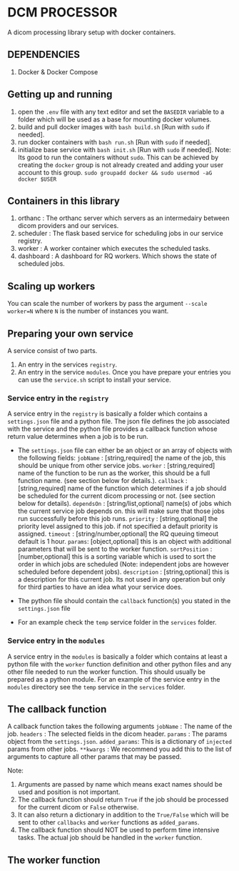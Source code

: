 # DCM PROCESSOR
A dicom processing library setup with docker containers.

## DEPENDENCIES
1. Docker & Docker Compose

## Getting up and running
1. open the `.env` file with any text editor and set the `BASEDIR` variable to a folder which will be used as a base for mounting docker volumes.
2. build and pull docker images with `bash build.sh` [Run with `sudo` if needed].
3. run docker containers with `bash run.sh` [Run with `sudo` if needed].
4. initialize base service with `bash init.sh` [Run with `sudo` if needed].
Note: Its good to run the containers without `sudo`. This can be achieved by creating  the `docker` group is not already created and adding your user account to this group. `sudo groupadd docker && sudo usermod -aG docker $USER`

## Containers in this library
1. orthanc    : The orthanc server which servers as an intermedairy between dicom providers and our services.
2. scheduler  : The flask based service for scheduling jobs in our service registry.
3. worker     : A worker container which executes the scheduled tasks.
4. dashboard  : A dashboard for RQ workers. Which shows the state of scheduled jobs.


## Scaling up workers
You can scale the number of workers by pass the argument `--scale worker=N` where `N` is the number of instances you want.


## Preparing your own service
A service consist of two parts.
1. An entry in the services `registry`.
2. An entry in the service `modules`.
Once you have prepare your entries you can use the `service.sh` script to install your service.

### Service entry in the `registry`
A service entry in the `registry` is basically a folder which contains a `settings.json` file and a python file.
The json file defines the job associated with the service and the python file provides a callback function whose return value determines when a job is to be run.
- The `settings.json` file can either be an object or an array of objects with the following fields:
    `jobName` :  [string,required] the name of the job, this should be unique from other service jobs.
    `worker` : [string,required] name of the function to be run as the worker, this should be a full function name. (see section below for details.).
    `callback` : [string,required] name of the function which determines if a job should be scheduled for the current dicom processing or not. (see section below for details).
    `dependsOn` : [string/list,optional] name(s) of jobs which the current service job depends on. this will make sure that those jobs run successfully before this job runs.
    `priority` : [string,optional] the priority level assigned to this job. if not specified a default priority is assigned.
    `timeout` : [string/number,optional] the RQ queuing timeout default is 1 hour.
    `params`: [object,optional] this is an object with additional parameters that will be sent to the worker function.
    `sortPosition` : [number,optional] this is a sorting variable which is used to sort the order in which jobs are scheduled (Note: independent jobs are however scheduled before dependent jobs).
    `description` : [string,optional] this is a description for this current job. Its not used in any operation but only for third parties to have an idea what your service does.

- The python file should contain the `callback` function(s) you stated in the `settings.json` file
- For an example check the `temp` service folder in the `services` folder.

### Service entry in the `modules`
A service entry in the `modules` is basically a folder which contains at least a python file with the `worker` function definition and other python files and any other file needed to run the worker function. This should usually be prepared as a python module.
For an example of the service entry in the `modules` directory see the `temp` service in the `services` folder.


## The callback function
A callback function takes the following arguments
    `jobName`   : The name of the job.
    `headers`   : The selected fields in the dicom header.
    `params`    : The params object from the `settings.json`.
    `added_params`: This is a dictionary of `injected` params from other jobs.
    `**kwargs`  : We recommend you add this to the list of arguments to capture all other params that may be passed.

Note:
1. Arguments are passed by name which means exact names should be used and position is not important.
2. The callback function should return `True` if the job should be processed for the current dicom or `False` otherwise.
3. It can also return a dictionary in addition to the `True/False` which will be sent to other `callbacks` and `worker` functions as `added_params`.
4. The callback function should NOT be used to perform time intensive tasks. The actual job should be handled in the `worker` function.


## The worker function